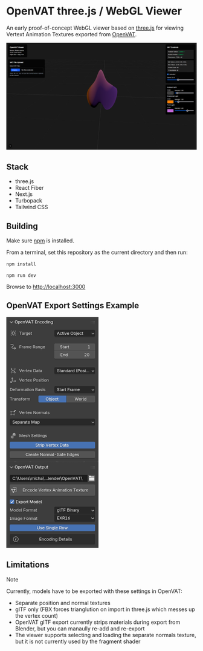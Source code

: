 # OpenVAT three.js / WebGL Viewer

An early proof-of-concept WebGL viewer based on [three.js](https://threejs.org/) for viewing
Vertext Animation Textures exported from [OpenVAT](https://openvat.org/).

![OpenVAT WebGL Viewer Demo Screenshot](./docs/img/DemoScreenshot.png)

## Stack
* three.js
* React Fiber
* Next.js
* Turbopack
* Tailwind CSS

## Building

Make sure [npm](https://www.npmjs.com/) is installed.

From a terminal, set this repository as the current directory and then run:

```shell
npm install
```

```shell
npm run dev
```

Browse to [http://localhost:3000](http://localhost:3000)

## OpenVAT Export Settings Example

![OpenVAT Export Settings Screenshot](./docs/img/OpenVATExportSettings.png)

## Limitations

> [!NOTE]
> Currently, models have to be exported with these settings in OpenVAT:

* Separate position and normal textures
* glTF only (FBX forces trianglution on import in three.js which messes up the vertex count)
* OpenVAT glTF export currently strips materials during export from Blender, but you can manaully re-add and re-export
* The viewer supports selecting and loading the separate normals texture, but it is not currently used by the fragment shader